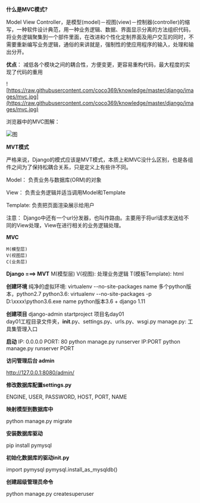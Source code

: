
**什么是MVC模式?**

Model View  Controller，是模型(model)－视图(view)－控制器(controller)的缩写，一种软件设计典范，用一种业务逻辑、数据、界面显示分离的方法组织代码，将业务逻辑聚集到一个部件里面，在改进和个性化定制界面及用户交互的同时，不需要重新编写业务逻辑，通俗的来讲就是，强制性的使应用程序的输入，处理和输出分开。

**优点**：
减低各个模块之间的耦合性，方便变更，更容易重构代码，最大程度的实现了代码的重用



![https://raw.githubusercontent.com/coco369/knowledge/master/django/images/mvc.jpg](https://raw.githubusercontent.com/coco369/knowledge/master/django/images/mvc.jpg)

浏览器中的MVC图解：





![图](https://github.com/coco369/knowledge/raw/master/django/images/mvc_request_response.png)





**MVT模式**

严格来说，Django的模式应该是MVT模式，本质上和MVC没什么区别，也是各组件之间为了保持松耦合关系，只是定义上有些许不同。

Model： 负责业务与数据库(ORM)的对象

View： 负责业务逻辑并适当调用Model和Template

Template: 负责把页面渲染展示给用户

注意： Django中还有一个url分发器，也叫作路由。主要用于将url请求发送给不同的View处理，View在进行相关的业务逻辑处理。



**MVC**

	M(模型层)
	V(视图层)
	C(业务层)

**Django ===> MVT**
    M(模型层)
    V(视图): 处理业务逻辑
    T(模板Template): html

**创建环境**
纯净的虚拟环境: virtualenv --no-site-packages  name
多个python版本，python2.7 python3.6:
virtualenv --no-site-packages -p D:\xxxx\python3.6.exe name
python版本3.6 + django 1.11


**创建项目**
django-admin startproject 项目名day01	
day01工程目录文件夹，__init__.py、settings.py、urls.py、wsgi.py
manage.py: 工具集管理入口

**启动**
IP: 0.0.0.0  PORT: 80
python manage.py runserver IP:PORT
python manage.py runserver PORT

**访问管理后台 admin**

http://127.0.0.1:8080/admin/

**修改数据库配置settings.py**

ENGINE, USER, PASSWORD, HOST, PORT, NAME

**映射模型到数据库中**

python manage.py migrate

**安装数据库驱动**

pip install pymysql

**初始化数据库的驱动init.py**

import pymysql
pymysql.install_as_mysqldb()

**创建超级管理员命令**

python manage.py createsuperuser







